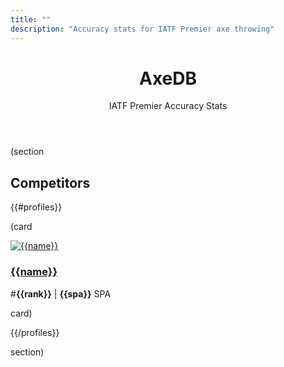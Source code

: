```yaml
---
title: ""
description: "Accuracy stats for IATF Premier axe throwing"
---
```


<header class="text-center">
  <h1 class="huge">AxeDB</h1>
  <p>IATF Premier Accuracy Stats</p>
</header>

(section

## Competitors

{{#profiles}}

(card

<div class="grid stack auto-fill-auto items-y-center">
  <div>
    <a href="/profile/{{profileId}}">
      <img alt="{{name}}" src="/{{profileId}}.webp" class="size100">
    </a>
  </div>
  <div>
    <h3>
      <a href="/profile/{{profileId}}">{{name}}</a>
    </h3>
  </div>
  <div>
    <p>#<strong>{{rank}}</strong> | <strong>{{spa}}</strong> SPA</p>
  </div>
</div>

card)

{{/profiles}}

section)
